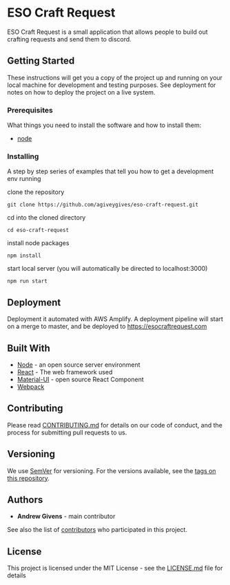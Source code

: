 # ESO Craft Request

ESO Craft Request is a small application that allows people to build out crafting requests and send them to discord.

## Getting Started

These instructions will get you a copy of the project up and running on your local machine for development and testing purposes. See deployment for notes on how to deploy the project on a live system.

### Prerequisites

What things you need to install the software and how to install them:
* [node](https://nodejs.org/en/)

### Installing

A step by step series of examples that tell you how to get a development env running

clone the repository

```
git clone https://github.com/agiveygives/eso-craft-request.git
```

cd into the cloned directory

```
cd eso-craft-request
```

install node packages

```
npm install
```

start local server (you will automatically be directed to localhost:3000)

```
npm run start
```

## Deployment

Deployment it automated with AWS Amplify. A deployment pipeline will start on a merge to master, and be deployed to https://esocraftrequest.com

## Built With

* [Node](https://nodejs.org/en/) - an open source server environment
* [React](https://reactjs.org/) - The web framework used
* [Material-UI](https://material-ui.com/) - open source React Component
* [Webpack](https://webpack.js.org/)

## Contributing

Please read [CONTRIBUTING.md]() for details on our code of conduct, and the process for submitting pull requests to us.

## Versioning

We use [SemVer](http://semver.org/) for versioning. For the versions available, see the [tags on this repository](https://github.com/agiveygives/eso-craft-request/tags).

## Authors

* **Andrew Givens** - main contributor

See also the list of [contributors](https://github.com/agiveygives/eso-craft-request/graphs/contributors) who participated in this project.

## License

This project is licensed under the MIT License - see the [LICENSE.md](LICENSE.md) file for details
